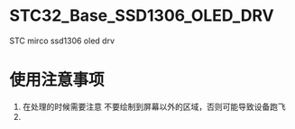 # STC32_Base_SSD1306_OLED_DRV
STC mirco ssd1306 oled drv


# 使用注意事项

1. 在处理的时候需要注意 不要绘制到屏幕以外的区域，否则可能导致设备跑飞
2.